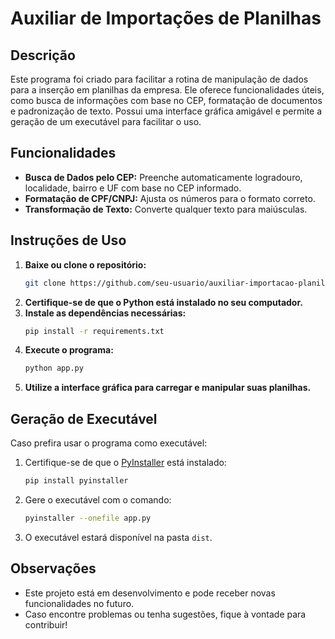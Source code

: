 # Auxiliar de Importações de Planilhas

## Descrição
Este programa foi criado para facilitar a rotina de manipulação de dados para a inserção em planilhas da empresa. Ele oferece funcionalidades úteis, como busca de informações com base no CEP, formatação de documentos e padronização de texto. Possui uma interface gráfica amigável e permite a geração de um executável para facilitar o uso.

## Funcionalidades
- **Busca de Dados pelo CEP:** Preenche automaticamente logradouro, localidade, bairro e UF com base no CEP informado.
- **Formatação de CPF/CNPJ:** Ajusta os números para o formato correto.
- **Transformação de Texto:** Converte qualquer texto para maiúsculas.

## Instruções de Uso
1. **Baixe ou clone o repositório:**
   ```bash
   git clone https://github.com/seu-usuario/auxiliar-importacao-planilhas.git
   ```
2. **Certifique-se de que o Python está instalado no seu computador.**
3. **Instale as dependências necessárias:**
   ```bash
   pip install -r requirements.txt
   ```
4. **Execute o programa:**
   ```bash
   python app.py
   ```
5. **Utilize a interface gráfica para carregar e manipular suas planilhas.**

## Geração de Executável
Caso prefira usar o programa como executável:
1. Certifique-se de que o [PyInstaller](https://pyinstaller.org/en/stable/) está instalado:
   ```bash
   pip install pyinstaller
   ```
2. Gere o executável com o comando:
   ```bash
   pyinstaller --onefile app.py
   ```
3. O executável estará disponível na pasta `dist`.

## Observações
- Este projeto está em desenvolvimento e pode receber novas funcionalidades no futuro.
- Caso encontre problemas ou tenha sugestões, fique à vontade para contribuir!
